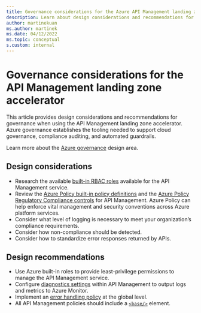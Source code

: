 ```yaml
---
title: Governance considerations for the Azure API Management landing zone accelerator
description: Learn about design considerations and recommendations for governance in the Azure API Management landing zone accelerator
author: martinekuan
ms.author: martinek
ms.date: 04/12/2022
ms.topic: conceptual
s.custom: internal
---
```


# Governance considerations for the API Management landing zone accelerator

This article provides design considerations and recommendations for governance when using the API Management landing zone accelerator. Azure governance establishes the tooling needed to support cloud governance, compliance auditing, and automated guardrails.

Learn more about the [Azure governance](../../../ready/landing-zone/design-area/governance.md) design area.

## Design considerations

- Research the available [built-in RBAC roles](/azure/api-management/api-management-role-based-access-control) available for the API Management service.
- Review the [Azure Policy built-in policy definitions](/azure/api-management/policy-reference) and the [Azure Policy Regulatory Compliance controls](/azure/api-management/security-controls-policy) for API Management. Azure Policy can help enforce vital management and security conventions across Azure platform services.
- Consider what level of logging is necessary to meet your organization’s compliance requirements.
- Consider how non-compliance should be detected.
- Consider how to standardize error responses returned by APIs.

## Design recommendations

- Use Azure built-in roles to provide least-privilege permissions to manage the API Management service.
- Configure [diagnostics settings](/azure/api-management/api-management-howto-use-azure-monitor) within API Management to output logs and metrics to Azure Monitor.
- Implement an [error handling policy](/azure/api-management/api-management-error-handling-policies) at the global level.
- All API Management policies should include a [`<base/>`](/azure/api-management/set-edit-policies#use-base-element-to-set-policy-evaluation-order) element.
